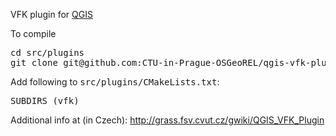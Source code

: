 VFK plugin for <a href="http://qgis.org">QGIS</a>

To compile

<pre>
cd src/plugins
git clone git@github.com:CTU-in-Prague-OSGeoREL/qgis-vfk-plugin.git vfk
</pre>

Add following to <tt>src/plugins/CMakeLists.txt</tt>:
<pre>
SUBDIRS (vfk)
</pre>

Additional info at (in Czech): http://grass.fsv.cvut.cz/gwiki/QGIS_VFK_Plugin
